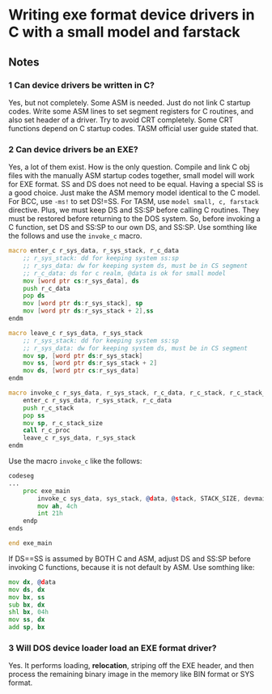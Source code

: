# Writing exe format device drivers in C with a small model and farstack

## Notes

### 1 Can device drivers be written in C?

Yes, but not completely. Some ASM is needed. Just do not link C startup codes. Write some ASM lines to set segment registers for C routines, and also set header of a driver. Try to avoid CRT completely. Some CRT functions depend on C startup codes. TASM official user guide stated that. 

### 2 Can device drivers be an EXE?

Yes, a lot of them exist. How is the only question. Compile and link C obj files with the manually ASM startup codes together, small model will work for EXE format. SS and DS does not need to be equal. Having a special SS is a good choice. Just make the ASM memory model identical to the C model. For BCC, use `-ms!` to set DS!=SS. For TASM, use `model small, c, farstack` directive. Plus, we must keep DS and SS:SP before calling C routines. They must be restored before returning to the DOS system. So, before invoking a C function, set DS and SS:SP to our own DS, and SS:SP. Use somthing like the follows and use the `invoke_c` macro.

```asm
macro enter_c r_sys_data, r_sys_stack, r_c_data
    ;; r_sys_stack: dd for keeping system ss:sp
    ;; r_sys_data: dw for keeping system ds, must be in CS segment
    ;; r_c_data: ds for c realm, @data is ok for small model
    mov [word ptr cs:r_sys_data], ds
    push r_c_data
    pop ds
    mov [word ptr ds:r_sys_stack], sp
    mov [word ptr ds:r_sys_stack + 2],ss
endm

macro leave_c r_sys_data, r_sys_stack
    ;; r_sys_stack: dd for keeping system ss:sp
    ;; r_sys_data: dw for keeping system ds, must be in CS segment
    mov sp, [word ptr ds:r_sys_stack]
    mov ss, [word ptr ds:r_sys_stack + 2]
    mov ds, [word ptr cs:r_sys_data]
endm

macro invoke_c r_sys_data, r_sys_stack, r_c_data, r_c_stack, r_c_stack_size, r_c_proc
    enter_c r_sys_data, r_sys_stack, r_c_data
    push r_c_stack
    pop ss
    mov sp, r_c_stack_size
    call r_c_proc
    leave_c r_sys_data, r_sys_stack
endm
```

Use the macro `invoke_c` like the follows:

```asm
codeseg
...
    proc exe_main
        invoke_c sys_data, sys_stack, @data, @stack, STACK_SIZE, devmain
        mov ah, 4ch
        int 21h      
    endp   
ends

end exe_main
```

If DS==SS is assumed by BOTH C and ASM, adjust DS and SS:SP before invoking C functions, because it is not default by ASM. Use somthing like:

```asm
mov dx, @data
mov ds, dx
mov bx, ss
sub bx, dx
shl bx, 04h
mov ss, dx
add sp, bx
```

### 3 Will DOS device loader load an EXE format driver?

Yes. It performs loading, **relocation**, striping off the EXE header, and then process the remaining binary image in the memory like BIN format or SYS format.

